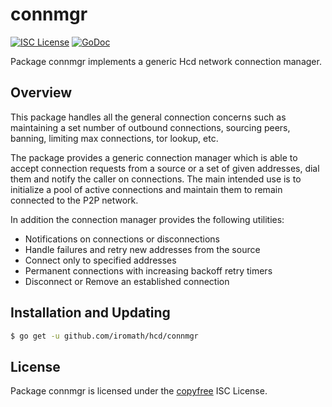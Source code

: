 connmgr
=======

[![ISC License](http://img.shields.io/badge/license-ISC-blue.svg)](http://copyfree.org)
[![GoDoc](https://img.shields.io/badge/godoc-reference-blue.svg)](http://godoc.org/github.com/iromath/hcd/connmgr)

Package connmgr implements a generic Hcd network connection manager.

## Overview

This package handles all the general connection concerns such as maintaining a
set number of outbound connections, sourcing peers, banning, limiting max
connections, tor lookup, etc.

The package provides a generic connection manager which is able to accept
connection requests from a source or a set of given addresses, dial them and
notify the caller on connections.  The main intended use is to initialize a pool
of active connections and maintain them to remain connected to the P2P network.

In addition the connection manager provides the following utilities:

- Notifications on connections or disconnections
- Handle failures and retry new addresses from the source
- Connect only to specified addresses
- Permanent connections with increasing backoff retry timers
- Disconnect or Remove an established connection

## Installation and Updating

```bash
$ go get -u github.com/iromath/hcd/connmgr
```

## License

Package connmgr is licensed under the [copyfree](http://copyfree.org) ISC License.
